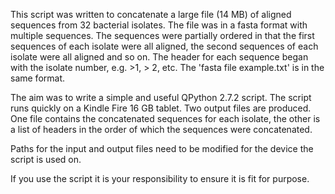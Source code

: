 This script was written to concatenate a large file (14 MB) of aligned sequences from 32 bacterial isolates. The file was in 
a fasta format with multiple sequences. The sequences were partially ordered in that the first sequences of each isolate were all aligned, the second sequences of each isolate were all aligned and so on. The header for each sequence began with the isolate number, e.g. >1, > 2, etc. The 'fasta file example.txt' is in the same format.

The aim was to write a simple and useful QPython 2.7.2 script. The script runs quickly on a Kindle Fire 16 GB tablet. Two output files are produced. One file contains the concatenated sequences for each isolate, the other is a list of headers in the order of which the sequences were concatenated.

Paths for the input and output files need to be modified for the device the script is used on.

If you use the script it is your responsibility to ensure it is fit for purpose.
